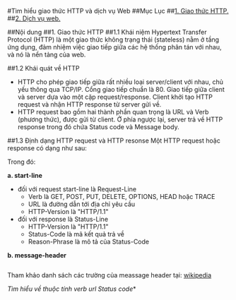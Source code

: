 #Tìm hiểu giao thức HTTP và dịch vụ Web
##Mục Lục
##[1. Giao thức HTTP.](#http)
##[2. Dịch vụ web.](#web)


<a name="http"></a>
##Nội dung
##1. Giao thức HTTP
##1.1 Khái niệm
Hypertext Transfer Protocol (HTTP) là một giao thức không trạng thái (stateless) nằm ở tầng ứng dụng, đảm nhiệm việc giao tiếp giữa các hệ thống phân tán với nhau, và nó là nền tảng của web. 

##1.2 Khái quát về HTTP
<ul>
<li>HTTP cho phép giao tiếp giữa rất nhiều loại server/client với nhau, chủ yếu thông qua TCP/IP. Cổng giao tiếp chuẩn là 80. Giao tiếp giữa client và server dựa vào một cặp request/response. Client khởi tạo HTTP request và nhận HTTP response từ server gửi về.</li>

<li>HTTP request bao gồm hai thành phần quan trọng là URL và Verb (phương thức), được gửi từ client. Ở phía ngược lại, server trả về HTTP response trong đó chứa Status code và Message body.</li>
</ul>
##1.3 Định dạng HTTP request và HTTP resonse
Một HTTP request hoặc response có dạng như sau:

Trong đó:

**a. start-line**

<ul>
<li>đối với request start-line là Request-Line

<img src="">
  <ul>
    <li>Verb là GET, POST, PUT, DELETE, OPTIONS, HEAD hoặc TRACE</li>
    <li>URL là đường dẫn tới địa chỉ yêu cầu</li>
    <li>HTTP-Version là "HTTP/1.1"</li>
    </ul>
</li>

<li>đối với response là Status-Line

<img src="">
    <ul>
     <li>HTTP-Version là "HTTP/1.1"</li>
      <li>Status-Code là mã kết quả trả về</li>
      <li>Reason-Phrase là mô tả của Status-Code</li>
    </ul>
</li>

</ul>

**b. message-header**

<img src="">

Tham khảo danh sách các trường của meassage header tại: [wikipedia](https://en.wikipedia.org/wiki/List_of_HTTP_header_fields)

**Tìm hiểu về thuộc tính *verb* url* *Status code***







